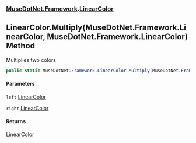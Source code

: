 ### [MuseDotNet.Framework](./MuseDotNet-Framework.md 'MuseDotNet.Framework').[LinearColor](./LinearColor.md 'MuseDotNet.Framework.LinearColor')
## LinearColor.Multiply(MuseDotNet.Framework.LinearColor, MuseDotNet.Framework.LinearColor) Method
Multiplies two colors  
```csharp
public static MuseDotNet.Framework.LinearColor Multiply(MuseDotNet.Framework.LinearColor left, MuseDotNet.Framework.LinearColor right);
```
#### Parameters
<a name='MuseDotNet-Framework-LinearColor-Multiply(MuseDotNet-Framework-LinearColor_MuseDotNet-Framework-LinearColor)-left'></a>
`left` [LinearColor](./LinearColor.md 'MuseDotNet.Framework.LinearColor')  
  
<a name='MuseDotNet-Framework-LinearColor-Multiply(MuseDotNet-Framework-LinearColor_MuseDotNet-Framework-LinearColor)-right'></a>
`right` [LinearColor](./LinearColor.md 'MuseDotNet.Framework.LinearColor')  
  
#### Returns
[LinearColor](./LinearColor.md 'MuseDotNet.Framework.LinearColor')  

